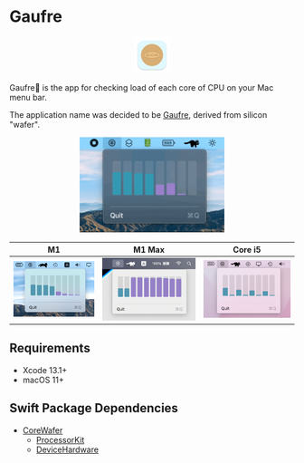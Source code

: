 # Gaufre

<p align="center">
    <img src="materials/gaufre-icon.png" height=64 />
</p>

Gaufre🧇 is the app for checking load of each core of CPU on your Mac menu bar.

The application name was decided to be [Gaufre](https://www.kobe-fugetsudo.co.jp/sweets/gaufres.html), derived from silicon "wafer".

<p align="center">
    <img src="materials/gaufre.gif" width=256 />
</p>

|     M1    |   M1 Max  |  Core i5  |
| :-------: | :-------: | :-------: |
| ![](materials/gaufre-m1.png) | ![](materials/gaufre-m1-max.png) | ![](materials/gaufre-core-i5.png) |

## Requirements

- Xcode 13.1+
- macOS 11+

## Swift Package Dependencies

- [CoreWafer](https://github.com/Shakshi3104/CoreWafer)
    - [ProcessorKit](https://github.com/Shakshi3104/ProcessorKit)
    - [DeviceHardware](https://github.com/Shakshi3104/DeviceHardware)
